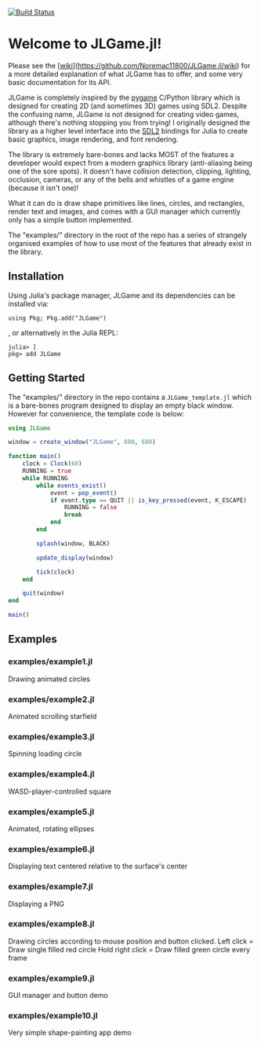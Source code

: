 [![Build Status](https://github.com/cam/JLGame.jl/actions/workflows/CI.yml/badge.svg?branch=main)](https://github.com/cam/JLGame.jl/actions/workflows/CI.yml?query=branch%3Amain)

# Welcome to JLGame.jl!

Please see the [[wiki](http://192.168.1.21:8080/cam/JLGame.jl/wiki/Home)](https://github.com/Noremac11800/JLGame.jl/wiki) for a more detailed explanation of what JLGame has to offer, and some very basic documentation for its API.

JLGame is completely inspired by the [pygame](https://www.pygame.org/docs/) C/Python library which is designed for creating 2D (and sometimes 3D) games using SDL2. Despite the confusing name, JLGame is not designed for creating video games, although there's nothing stopping you from trying! I originally designed the library as a higher level interface into the [SDL2](https://github.com/JuliaMultimedia/SimpleDirectMediaLayer.jl) bindings for Julia to create basic graphics, image rendering, and font rendering. 

The library is extremely bare-bones and lacks MOST of the features a developer would expect from a modern graphics library (anti-aliasing being one of the sore spots). It doesn't have collision detection, clipping, lighting, occlusion, cameras, or any of the bells and whistles of a game engine (because it isn't one)!

What it can do is draw shape primitives like lines, circles, and rectangles, render text and images, and comes with a GUI manager which currently only has a simple button implemented.

The "examples/" directory in the root of the repo has a series of strangely organised examples of how to use most of the features that already exist in the library.

## Installation

Using Julia's package manager, JLGame and its dependencies can be installed via:

```
using Pkg; Pkg.add("JLGame")
```

, or alternatively in the Julia REPL:

```
julia> ]
pkg> add JLGame
```

## Getting Started

The "examples/" directory in the repo contains a `JLGame_template.jl` which is a bare-bones program designed to display an empty black window. However for convenience, the template code is below:

```Julia
using JLGame

window = create_window("JLGame", 800, 600)

function main()
    clock = Clock(60)
    RUNNING = true
    while RUNNING
        while events_exist()
            event = pop_event()
            if event.type == QUIT || is_key_pressed(event, K_ESCAPE)
                RUNNING = false
                break
            end
        end

        splash(window, BLACK)

        update_display(window)

        tick(clock)
    end

    quit(window)
end

main()
```

## Examples

### examples/example1.jl
Drawing animated circles

### examples/example2.jl
Animated scrolling starfield

### examples/example3.jl
Spinning loading circle

### examples/example4.jl
WASD-player-controlled square

### examples/example5.jl
Animated, rotating ellipses

### examples/example6.jl
Displaying text centered relative to the surface's center

### examples/example7.jl
Displaying a PNG

### examples/example8.jl
Drawing circles according to mouse position and button clicked.
Left click = Draw single filled red circle
Hold right click = Draw filled green circle every frame

### examples/example9.jl
GUI manager and button demo

### examples/example10.jl
Very simple shape-painting app demo
